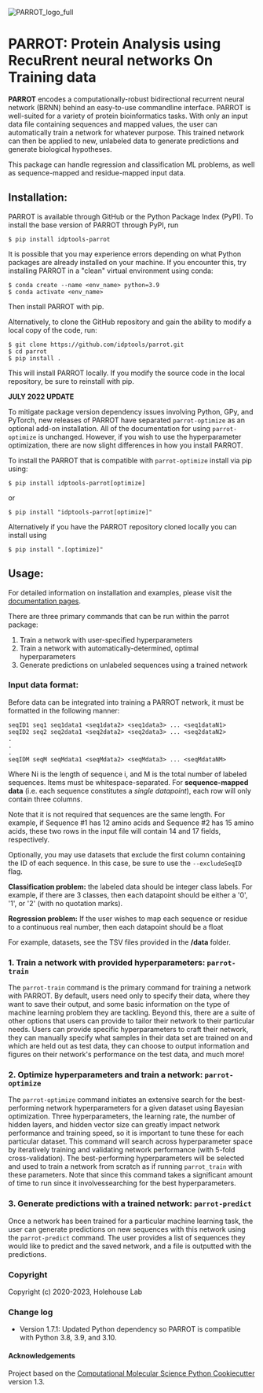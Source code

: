 ![PARROT_logo_full](https://user-images.githubusercontent.com/54642153/122615183-b274f280-d04d-11eb-88bf-1530d18d310c.png)

# PARROT: Protein Analysis using RecuRrent neural networks On Training data

**PARROT** encodes a computationally-robust bidirectional recurrent neural network (BRNN) behind an easy-to-use commandline interface. PARROT is well-suited for a variety of protein bioinformatics tasks. With only an input data file containing sequences and mapped values, the user can automatically train a network for whatever purpose. This trained network can then be applied to new, unlabeled data to generate predictions and generate biological hypotheses.

This package can handle regression and classification ML problems, as well as sequence-mapped and residue-mapped input data.

## Installation:

PARROT is available through GitHub or the Python Package Index (PyPI). To install the base version of PARROT through PyPI, run

	$ pip install idptools-parrot

It is possible that you may experience errors depending on what Python packages are already installed on your machine. If you encounter this, try installing PARROT in a "clean" virtual environment using conda:

	$ conda create --name <env_name> python=3.9
	$ conda activate <env_name>

Then install PARROT with pip.

Alternatively, to clone the GitHub repository and gain the ability to modify a local copy of the code, run:

	$ git clone https://github.com/idptools/parrot.git
	$ cd parrot
	$ pip install .

This will install PARROT locally. If you modify the source code in the local repository, be sure to reinstall with pip.

**JULY 2022 UPDATE**

To mitigate package version dependency issues involving Python, GPy, and PyTorch, new releases of PARROT have separated 
`parrot-optimize` as an optional add-on installation. All of the documentation for using `parrot-optimize` is unchanged.
However, if you wish to use the hyperparameter optimization, there are now slight differences in how you install PARROT.

To install the PARROT that is compatible with `parrot-optimize` install via pip using:

	$ pip install idptools-parrot[optimize]

or

	$ pip install "idptools-parrot[optimize]"

Alternatively if you have the PARROT repository cloned locally you can install using

	$ pip install ".[optimize]"


## Usage:

For detailed information on installation and examples, please visit the [documentation pages](https://idptools-parrot.readthedocs.io/en/latest/).

There are three primary commands that can be run within the parrot package:

1. Train a network with user-specified hyperparameters
2. Train a network with automatically-determined, optimal hyperparameters
3. Generate predictions on unlabeled sequences using a trained network

### Input data format:

Before data can be integrated into training a PARROT network, it must be formatted in the following manner:

	seqID1 seq1 seq1data1 <seq1data2> <seq1data3> ... <seq1dataN1>  
	seqID2 seq2 seq2data1 <seq2data2> <seq2data3> ... <seq2dataN2>  
	.
	.
	.  
	seqIDM seqM seqMdata1 <seqMdata2> <seqMdata3> ... <seqMdataNM>
  
Where Ni is the length of sequence i, and M is the total number of labeled sequences. Items must be whitespace-separated.
For **sequence-mapped data** (i.e. each sequence constitutes a *single datapoint*), each row will only contain three columns.

Note that it is not required that sequences are the same length. For example, if Sequence #1 has 12 amino acids and Sequence #2 has 15 amino acids, these two rows in the input file will contain 14 and 17 fields, respectively.

Optionally, you may use datasets that exclude the first column containing the ID of each sequence. In this case, be sure to use the `--excludeSeqID` flag.

**Classification problem:** the labeled data should be integer class labels. For example, if there are 3 classes, then each datapoint should be either a '0', '1', or '2' (with no quotation marks).
  
**Regression problem:** If the user wishes to map each sequence or residue to a continuous real number, then each datapoint should be a float

For example, datasets, see the TSV files provided in the **/data** folder.

### 1. Train a network with provided hyperparameters: ``parrot-train``

The ``parrot-train`` command is the primary command for training a network with PARROT. By default, users need only to specify their data, where they want to save their output, and some basic information on the type of machine learning problem they are tackling. Beyond this, there are a suite of other options that users can provide to tailor their network to their particular needs. Users can provide specific hyperparameters to craft their network, they can manually specify what samples in their data set are trained on and which are held out as test data, they can choose to output information and figures on their network's performance on the test data, and much more!

### 2. Optimize hyperparameters and train a network: ``parrot-optimize``

The ``parrot-optimize`` command initiates an extensive search for the best-performing network hyperparameters for a given dataset using Bayesian optimization. Three hyperparameters, the learning rate, the number of hidden layers, and hidden vector size can greatly impact network performance and training speed, so it is important to tune these for each particular dataset. This command will search across hyperparameter space by iteratively training and validating network performance (with 5-fold cross-validation). The best-performing hyperparameters will be selected and used to train a network from scratch as if running ``parrot_train`` with these parameters. Note that since this command takes a significant amount of time to run since it involvessearching for the best hyperparameters.

### 3. Generate predictions with a trained network: ``parrot-predict``

Once a network has been trained for a particular machine learning task, the user can generate predictions on new sequences with this network using the ``parrot-predict`` command. The user provides a list of sequences they would like to predict and the saved network, and a file is outputted with the predictions.

### Copyright

Copyright (c) 2020-2023, Holehouse Lab

### Change log 

* Version 1.7.1: Updated Python dependency so PARROT is compatible with Python 3.8, 3.9, and 3.10. 

#### Acknowledgements
 
Project based on the 
[Computational Molecular Science Python Cookiecutter](https://github.com/molssi/cookiecutter-cms) version 1.3.
